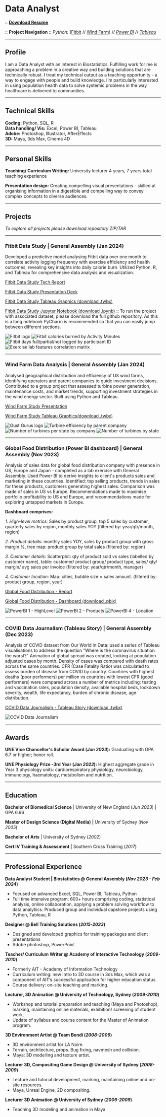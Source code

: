 # Data Analyst
:: **[Download Resume](https://bit.ly/StevenGilandasCV_2024)**

:: **Project Navigation** :: _Python:_ ([Fitbit](#fitbit) // [Wind Farm](#windfarm)) // _[Power BI](#globalFood)_ // _[Tableau](#tableau)_

------------------------------------------------------------------------------------------------
## Profile
I am a Data Analyst with an interest in Biostatistics. Fulfilling work for me is approaching a problem in a creative way and building solutions that are technically robust. I treat my technical output as a teaching opportunity - a way to engage with people and build knowledge. I’m particularly interested in using population health data to solve systemic problems in the way healthcare is delivered to communities.

------------------------------------------------------------------------------------------------
## Technical Skills
**Coding:** Python, SQL, R  
**Data handling/ Vis:** Excel, Power BI, Tableau  
**Adobe:** Photoshop, Illustrator, AfterEffects  
**3D:** Maya, 3ds Max, Cinema 4D

------------------------------------------------------------------------------------------------
## Personal Skills
**Teaching/ Curriculum Writing:** University lecturer 4 years,  7 years total teaching experience

**Presentation design:** Creating compelling visual presentations - skilled at organising information in a digestible and compelling way to convey complex concepts to diverse audiences.

------------------------------------------------------------------------------------------------
## Projects
_To explore all projects please download repository ZIP/TAR_


------------------------------------------------------------------------------------------------

<a name="fitbit"></a>
### Fitbit Data Study |  General Assembly (Jan 2024)

Developed a predictive model analysing Fitbit data over one month to correlate activity logging frequency with exercise efficiency and health outcomes, revealing key insights into daily calorie burn. Utilized Python, R, and Tableau for comprehensive data analysis and visualization.

[Fitbit Data Study Tech Report](https://bit.ly/fitbitDataStudy_techReport_sg)

[Fitbit Data Study Presentation Deck](https://bit.ly/fitbitDataStudy_presentation)

[Fitbit Data Study Tableau Graphics (download .twbx)](https://bit.ly/fitbit_tableauGraphics)

[Fitbit Data Study Jupyter Notebook (download .ipynb)](https://bit.ly/fitbit_pythonCode)  :: To run the project with associated dataset, please download the full github repository.  As this is a long notebook PyCharm is recommended so that you can easily jump between different sections.

![Fitbit logo](/assets/img/fitbit_logo_sm.jpg)
![Fitbit calories burned by Activity Minutes](/assets/img/fitbit_caloriesBurned_byActivityMinutes.png)
![Fitbit days full/partial/not logged by participant ID](/assets/img/fitbit_fullDaysLoggedbyId.png)
![Exercise lab features correlation matrix](/assets/img/fitbit_corrMatrix_ExerciseLab.png)


------------------------------------------------------------------------------------------------
<a name="windfarm"></a>
### Wind Farm Data Analysis |  General Assembly (Jan 2024)

Analysed geographical distribution and efficiency of US wind farms, identifying operators and parent companies to guide investment decisions. Contributed to a group project that assessed turbine power generation, maintenance costs, and market trends, supporting investment strategies in the wind energy sector. Built using Python and Tableau.

[Wind Farm Study Presentation](https://bit.ly/windFarm_finalPresDeck)

[Wind Farm Study Tableau Graphics(download .twbx)](https://bit.ly/windFarm_tableau)

![Gust Gurus logo](/assets/img/gust_gurus_logo_sm.png)
![Turbine efficiency by parent company](/assets/img/gust_gurus_efficiency_parentCompany.jpg)
![Number of turbines per state by company](/assets/img/gust_gurus_turbines_byCompany_byState.jpg)
![Number of turbines by state](/assets/img/gust_gurus_TurbinesByState.jpg)


------------------------------------------------------------------------------------------------
<a name="globalFood"></a>
### Global Food Distribution (Power BI dashboard) | General Assembly (Nov 2023)
Analysis of sales data for global food distribution company with presence in US, Europe and Japan - completed as a lab exercise with General Assembly.  Used Power BI to derive insights to client's products sales and marketing in these countries.  Identified: top selling products, trends in sales for these products, customers generating highest sales.  Comparison was made of sales in US vs Europe.  Recommendations made to maximise portfolio profitability to US and Europe, and recommendations made for exploring untapped markets in Europe.

**Dashboard comprises:** 


_1. High-level metrics:_ Sales by product group, top 5 sales by customer, quarterly sales by region, monthly sales YOY (filtered by: year/qtr/month, region)

_2. Product details:_ monthly sales YOY, sales by product group with gross margin %, tree map: product group by total sales (filtered by: region)

_3. Customer details:_ Scatterplot: qty of product sold vs sales (labelled by customer name), table: customer/ product group/ product type, sales/ qty/ margin/ avg sales per invoice (filtered by: year/qtr/month, manager)

_4. Customer location:_ Map: cities, bubble size = sales amount.  (filtered by: product group, region, year)

[Global Food Distribution - Report](https://bit.ly/powerBI_globalFood_report)

[Global Food Distribution - Dashboard (download .pbix)](https://bit.ly/powerBI_globalFood_dashboard)

![PowerBI 1 - HighLevel](/assets/img/powerBI_1_highLevel.png)
![PowerBI 2 - Products](/assets/img/powerBI_2_products.png)
![PowerBI 4 - Location](/assets/img/powerBI_4_location.png)


------------------------------------------------------------------------------------------------
<a name="tableau"></a>
 
### COVID Data Journalism (Tableau Story) | General Assembly (Dec 2023)
Analysis of COVID dataset from Our World In Data: used a series of Tableau visualisations to address the question "Where is the coronavirus situation the worst?"  Animation of global spread was created, looking at population adjusted cases by month.  Density of cases was compared with death rates across the same countries.  CFR (Case Fatality Ratio) was calculated to assess burden of disease from COVID by country. Countries with highest deaths (poor performers) per million vs countries with lowest CFR (good performers) were compared across a number of metrics including: testing and vaccination rates, population density, available hospital beds, lockdown severity, wealth, life expectancy, burden of chronic disease, age distribution. 

[COVID Data Journalism - Tableau Story (download .twbx)](https://bit.ly/COVID_dataJournalism_tableau)

![COVID Data Journalism](/assets/img/tableau_covid_dataJournalism.png)

------------------------------------------------------------------------------------------------
## Awards
**UNE Vice Chancellor's Scholar Award (_Jun 2023_):**
Graduating with GPA 6.7 or higher; honor roll.

**UNE Physiology Prize -3rd Year (_Jan 2022_):**
Highest aggregate grade in Year 3 physiology units: cardiorespiratory physiology, neurobiology, immunology, haematology, metabolism and nutrition.


------------------------------------------------------------------------------------------------
## Education
**Bachelor of Biomedical Science** | University of New England (_Jun 2023_) | GPA 6.96


**Master of Design Science (Digital Media)** | University of Sydney (_Nov 2005_)


**Bachelor of Arts** | University of Sydney (_2002_)


**Cert IV Training & Assessment** | Southern Cross Training (_2017_)



------------------------------------------------------------------------------------------------
## Professional Experience
**Data Analyst Student | Biostatistics @ General Assembly (_Nov 2023 - Feb 2024_)**
- Focused on advanced Excel, SQL, Power BI, Tableau, Python
- Full time intensive program: 600+ hours comprising coding, statistical analysis, online collaboration, applying a problem solving workflow to data analytiics.  Produced group and individual capstone projects using Python, Tableau, R

**Designer @ Bell Training Solutions (_2015-2023_)**
- Designed and developed graphics for training packages and client presentations
- Adobe photoshop, PowerPoint

**Teacher/ Curriculum Writer @ Academy of Interactive Technology (_2009-2010_)**
- Formerly AIT - Academy of Information Technology
- Curriculum writing: new Intro to 3D course in 3ds Max, which was a component of AIT’s successful application for higher education status.
- Course delivery: on-site teaching and marking.

**Lecturer, 3D Animation @ University of Technology, Sydney (_2009-2010_)**
- Workshop and tutorial preparation and teaching (Maya and Photoshop), marking, maintaining online materials, exhibition/ screening of student work.
- Update of syllabus and course content for the Master of Animation program.

**3D Environment Artist @ Team Bondi (_2008-2009_)**
- 3D environment artist for LA Noire.
- Terrain, architecture, props.  Bug fixing, navmesh and collision.
- Maya: 3D modelling and texture artist.

**Lecturer 3D, Compositing Game Design @ University of Sydney (_2008-2009_)**
- Lecture and tutorial development, marking, maintaining online and on-site resources.
- Maya, Unreal Engine, 2D compositing. 

**Lecturer 3D Animation @ University of Sydney (_2006-2009_)**
- Teaching 3D modeling and animation in Maya

